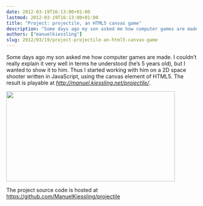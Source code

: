 ```yaml
---
date: 2012-03-19T16:13:00+01:00
lastmod: 2012-03-19T16:13:00+01:00
title: "Project: projectile, an HTML5 canvas game"
description: "Some days ago my son asked me how computer games are made. I couldn’t really explain it very well in terms he understood (he’s 5 years old), but I wanted to show it to him. Thus I started working with him on a 2D space shooter written in JavaScript, using the canvas element of HTML5."
authors: ["manuelkiessling"]
slug: 2012/03/19/project-projectile-an-html5-canvas-game
---
```


<p>
  Some days ago my son asked me how computer games are made. I couldn’t really explain it very well in terms he understood (he’s 5 years old), but I wanted to show it to him. Thus I started working with him on a 2D space shooter written in JavaScript, using the canvas element of HTML5. The result is playable at <em><a href="http://manuel.kiessling.net/projectile/">http://manuel.kiessling.net/projectile/</a></em>.
</p>
<p>
  <a href="http://manuel.kiessling.net/projectile/"><img src="http://wp-content/uploads/2012/03/projectile_screenshot.png" alt="" title="projectile Screenshot" class="aligncenter size-full wp-image-513" height="239" width="446"></a>
</p>
<p>
  The project source code is hosted at <a href="https://github.com/ManuelKiessling/projectile">https://github.com/ManuelKiessling/projectile</a>
</p>
